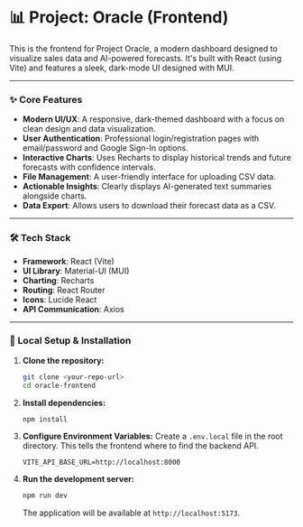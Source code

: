 # 📊 Project: Oracle (Frontend)

This is the frontend for Project Oracle, a modern dashboard designed to visualize sales data and AI-powered forecasts. It's built with React (using Vite) and features a sleek, dark-mode UI designed with MUI.

---

### ✨ Core Features

-   **Modern UI/UX**: A responsive, dark-themed dashboard with a focus on clean design and data visualization.
-   **User Authentication**: Professional login/registration pages with email/password and Google Sign-In options.
-   **Interactive Charts**: Uses Recharts to display historical trends and future forecasts with confidence intervals.
-   **File Management**: A user-friendly interface for uploading CSV data.
-   **Actionable Insights**: Clearly displays AI-generated text summaries alongside charts.
-   **Data Export**: Allows users to download their forecast data as a CSV.

---

### 🛠️ Tech Stack

-   **Framework**: React (Vite)
-   **UI Library**: Material-UI (MUI)
-   **Charting**: Recharts
-   **Routing**: React Router
-   **Icons**: Lucide React
-   **API Communication**: Axios

---

### 🚀 Local Setup & Installation

1.  **Clone the repository:**
    ```bash
    git clone <your-repo-url>
    cd oracle-frontend
    ```

2.  **Install dependencies:**
    ```bash
    npm install
    ```

3.  **Configure Environment Variables:**
    Create a `.env.local` file in the root directory. This tells the frontend where to find the backend API.
    ```env
    VITE_API_BASE_URL=http://localhost:8000
    ```

4.  **Run the development server:**
    ```bash
    npm run dev
    ```
    The application will be available at `http://localhost:5173`.
